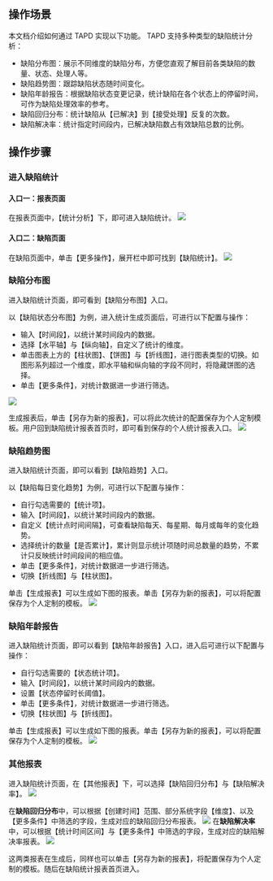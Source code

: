 ## 操作场景
本文档介绍如何通过 TAPD 实现以下功能。
TAPD 支持多种类型的缺陷统计分析：
- 缺陷分布图：展示不同维度的缺陷分布，方便您直观了解目前各类缺陷的数量、状态、处理人等。
- 缺陷趋势图：跟踪缺陷状态随时间变化。
- 缺陷年龄报告：根据缺陷状态变更记录，统计缺陷在各个状态上的停留时间，可作为缺陷处理效率的参考。
- 缺陷回归分布：统计缺陷从【已解决】到【接受处理】反复的次数。
- 缺陷解决率：统计指定时间段内，已解决缺陷数占有效缺陷总数的比例。




## 操作步骤

### 进入缺陷统计
#### 入口一：报表页面
在报表页面中，【统计分析】下，即可进入缺陷统计。
![](https://main.qcloudimg.com/raw/2c8832ff535da00fa3d9647d95283686.png)


#### 入口二：缺陷页面
在缺陷页面中，单击【更多操作】，展开栏中即可找到【缺陷统计】。
![](https://main.qcloudimg.com/raw/fcbed4e28e07209f9d0493cf7cb5fe82.png)



### 缺陷分布图
进入缺陷统计页面，即可看到【缺陷分布图】入口。

以【缺陷状态分布图】为例，进入统计生成页面后，可进行以下配置与操作：

- 输入【时间段】，以统计某时间段内的数据。
- 选择【水平轴】与【纵向轴】，自定义了统计的维度。
- 单击图表上方的【柱状图】、【饼图】与【折线图】，进行图表类型的切换。如图形系列超过一个维度，即水平轴和纵向轴的字段不同时，将隐藏饼图的选择。
- 单击【更多条件】，对统计数据进一步进行筛选。

![](https://main.qcloudimg.com/raw/018eb9f07fad1c276e37e845336e3a19.png)

生成报表后，单击【另存为新的报表】，可以将此次统计的配置保存为个人定制模板。用户回到缺陷统计报表首页时，即可看到保存的个人统计报表入口。
![](https://main.qcloudimg.com/raw/f54d0cf4a93fe313ae819caf520906ab.png)
 



 

### 缺陷趋势图

进入缺陷统计页面，即可以看到【缺陷趋势】入口。

以【缺陷每日变化趋势】为例，可进行以下配置与操作：
- 自行勾选需要的【统计项】。
- 输入【时间段】，以统计某时间段内的数据。
- 自定义【统计点时间间隔】，可查看缺陷每天、每星期、每月或每年的变化趋势。
- 选择统计的数量【是否累计】，累计则显示统计项随时间总数量的趋势，不累计只反映统计时间段间的相应值。
- 单击【更多条件】，对统计数据进一步进行筛选。
- 切换【折线图】与【柱状图】。

单击【生成报表】可以生成如下图的报表。单击【另存为新的报表】，可以将配置保存为个人定制的模板。
![](https://main.qcloudimg.com/raw/f890dcd3cb3cd987a079bd4226efb6f1.png)


 

### 缺陷年龄报告

进入缺陷统计页面，即可以看到【缺陷年龄报告】入口，进入后可进行以下配置与操作：

- 自行勾选需要的【状态统计项】。
- 输入【时间段】，以统计某时间段内的数据。
- 设置【状态停留时长阈值】。
- 单击【更多条件】，对统计数据进一步进行筛选。
- 切换【柱状图】与【折线图】。

单击【生成报表】可以生成如下图的报表。单击【另存为新的报表】，可以将配置保存为个人定制的模板。
![](https://main.qcloudimg.com/raw/56035890b5d6f0f7a362f7c28fa1c2ca.png)


 

### 其他报表
进入缺陷统计页面，在【其他报表】下，可以选择【缺陷回归分布】与【缺陷解决率】。
![](https://main.qcloudimg.com/raw/c62ccc0e67e922bae94f2b5af4fa217f.png)

在**缺陷回归分布**中，可以根据【创建时间】范围、部分系统字段【维度】、以及【更多条件】中筛选的字段，生成对应的缺陷回归分布报表。
![](https://main.qcloudimg.com/raw/82a38de5dc1431878fdc10728dab15bd.png)
在**缺陷解决率**中，可以根据【统计时间区间】与【更多条件】中筛选的字段，生成对应的缺陷解决率报表。
![](https://main.qcloudimg.com/raw/988c1dd41c3680b9fd6f9902a65e7605.png)

这两类报表在生成后，同样也可以单击【另存为新的报表】，将配置保存为个人定制的模板。随后在缺陷统计报表首页进入。
